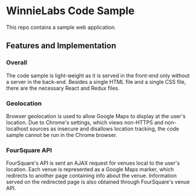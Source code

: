 # WinnieLabs Code Sample

This repo contains a sample web application.

## Features and Implementation

### Overall

The code sample is light-weight as it is served in the front-end only without a server in the back-end. Besides a single HTML file and a single CSS file, there are the necessary React and Redux files.

### Geolocation

Browser geolocation is used to allow Google Maps to display at the user's location. Due to Chrome's settings, which views non-HTTPS and non-localhost sources as insecure and disallows location tracking, the code sample cannot be run in the Chrome browser.

### FourSquare API

FourSquare's API is sent an AJAX request for venues local to the user's location. Each venue is represented as a Google Maps marker, which redirects to another page containing info about the venue. Information served on the redirected page is also obtained through FourSquare's venue API.
